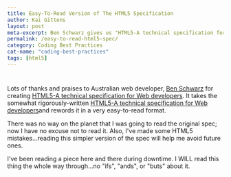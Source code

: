 ```yaml
---
title: Easy-To-Read Version of The HTML5 Specification
author: Kai Gittens
layout: post
meta-excerpt: Ben Schwarz gives us "HTML5-A technical specification for Web developers," translating WHATWG's HTML5 arduous spec into layman's terms
permalink: /easy-to-read-html5-spec/
category: Coding Best Practices
cat-name: "coding-best-practices"
tags: [html5]
---
```

# 

Lots of thanks and praises to Australian web developer, [Ben Schwarz][1] for creating [HTML5-A technical specification for Web developers][2]. It takes the somewhat rigorously-written [HTML5-A technical specification for Web developers][3]and rewords it in a very easy-to-read format.



There was no way on the planet that I was going to read the original spec; now I have no excuse not to read it.  Also, I've made some HTML5 mistakes...reading this simpler version of the spec will help me avoid future ones.

I've been reading a piece here and there during downtime.  I WILL read this thing the whole way through...no "ifs", "ands", or "buts" about it.

 [1]: http://twitter.com/benschwarz
 [2]: http://developers.whatwg.org/
 [3]: http://www.whatwg.org/specs/web-apps/current-work/multipage/